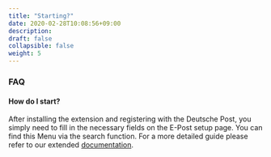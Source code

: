 ```yaml
---
title: "Starting?"
date: 2020-02-28T10:08:56+09:00
description: 
draft: false
collapsible: false
weight: 5
---
```

### FAQ

#### How do I start?

After installing the extension and registering with the Deutsche Post, you simply need to fill in the necessary fields on the E-Post setup page. You can find this Menu via the search function. For a more detailed guide please refer to our extended [documentation](/en-us/apps/e-post/first-steps/setup/).
